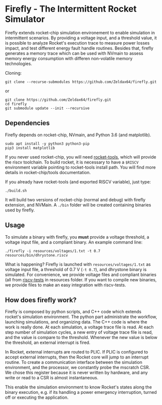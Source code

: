 # Firefly - The Intermittent Rocket Simulator

Firefly extends rocket-chip simulation environement to enable simulation in intermittent scenarios. By providing a voltage input, and a threshold value, it is possible to analyze Rocket's execution trace to measure power losses impact, and test different energy fault handle routines. Besides that, firefly generates a memory trace which can be used with NVmain to assess memory energy consumption with differen non-volatile memory technologies.

Cloning:
```
git clone --recurse-submodules https://github.com/Zeldax64/firefly.git
```
or
```
git clone https://github.com/Zeldax64/firefly.git
cd firefly
git submodule update --init --recursive
```

## Dependencies

Firefly depends on rocket-chip, NVmain, and Python 3.6 (and matplotlib). 

```
sudo apt install -y python3 python3-pip
pip3 install matplotlib
```

If you never used rocket-chip, you will need [rocket-tools](https://github.com/chipsalliance/rocket-tools), which will provide the riscv toolchain. To build rocket, it is necessary to have a `$RISCV` environment variable pointing to rocket-tools install path. You will find more details in rocket-chip/tools documentation.

If you already have rocket-tools (and exported RISCV variable), just type:

```
./build.sh
```

It will build two versions of rocket-chip (normal and debug) with firefly extension, and NVMain. A `./bin` folder will be created containing binaries used by firefly.

## Usage

To simulate a binary with firefly, you **must** provide a voltage threshold, a voltage input file, and a compliant binary. An example command line:

```
./firefly -i resources/voltages/1.txt -t 0.7 resources/bin/dhrystone.riscv
```

What is happening? Firefly is launched with `resources/voltages/1.txt` as voltage input file, a threshold of 0.7 V (`-t 0.7`), and dhrystone binary is simulated. For convenience, we provide voltage files and compliant binaries (all from [riscv-tests](https://github.com/riscv/riscv-tests) in resources folder. If you want to compile new binaries, we provide files to make an easy integration with riscv-tests.

## How does firefly work?

Firefly is composed by python scripts, and C++ code which extends rocket's simulation environment. The python part administrate the workflow, launching simulations, and organizing data. The C++ code is where the work is really done. At each simulation, a voltage trace file is read. At each step number of simulation cycles, a new entry of voltage trace file is read, and the value is compare to the threshold. Whenever the new value is below the threshold, an external interrupt is fired.

In Rocket, external interrupts are routed to PLIC. If PLIC is configured to accept external interrupts, then the Rocket core will jump to an interrupt routine. To create a communication interface between the simulation environment, and the processor, we constantly probe the mscratch CSR. We chose this register because it is never written by hardware, and any write or read to a CSR is almost instantaneous.

This enable the simulation environment to know Rocket's states along the binary execution, e.g. if its handling a power emergency interruption, turned off or executing the application.
